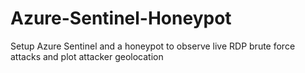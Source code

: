 # Azure-Sentinel-Honeypot
Setup Azure Sentinel and a honeypot to observe live RDP brute force attacks and plot attacker geolocation
